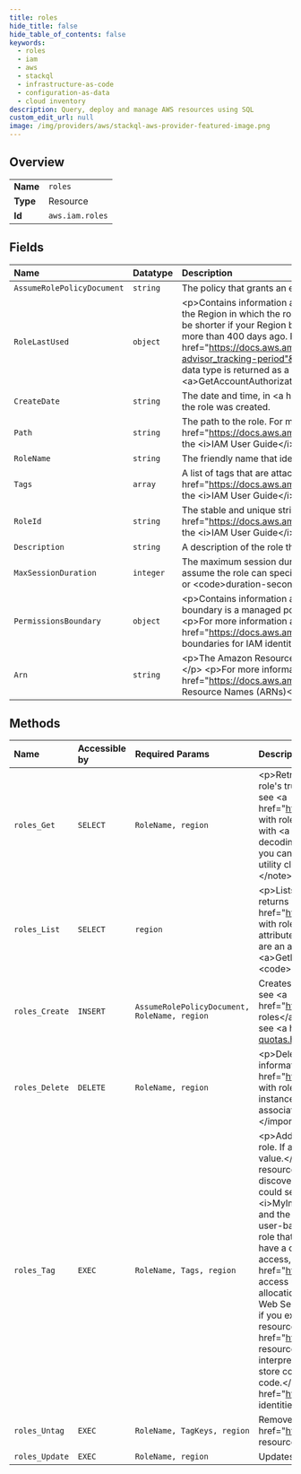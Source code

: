 ```yaml
---
title: roles
hide_title: false
hide_table_of_contents: false
keywords:
  - roles
  - iam
  - aws    
  - stackql
  - infrastructure-as-code
  - configuration-as-data
  - cloud inventory
description: Query, deploy and manage AWS resources using SQL
custom_edit_url: null
image: /img/providers/aws/stackql-aws-provider-featured-image.png
---
```

  
    

## Overview
<table><tbody>
<tr><td><b>Name</b></td><td><code>roles</code></td></tr>
<tr><td><b>Type</b></td><td>Resource</td></tr>
<tr><td><b>Id</b></td><td><code>aws.iam.roles</code></td></tr>
</tbody></table>

## Fields
| Name | Datatype | Description |
|:-----|:---------|:------------|
| `AssumeRolePolicyDocument` | `string` | The policy that grants an entity permission to assume the role. |
| `RoleLastUsed` | `object` | &lt;p&gt;Contains information about the last time that an IAM role was used. This includes the date and time and the Region in which the role was last used. Activity is only reported for the trailing 400 days. This period can be shorter if your Region began supporting these features within the last year. The role might have been used more than 400 days ago. For more information, see &lt;a href="https://docs.aws.amazon.com/IAM/latest/UserGuide/access_policies_access-advisor.html#access-advisor_tracking-period"&gt;Regions where data is tracked&lt;/a&gt; in the &lt;i&gt;IAM User Guide&lt;/i&gt;.&lt;/p&gt; &lt;p&gt;This data type is returned as a response element in the &lt;a&gt;GetRole&lt;/a&gt; and &lt;a&gt;GetAccountAuthorizationDetails&lt;/a&gt; operations.&lt;/p&gt; |
| `CreateDate` | `string` | The date and time, in &lt;a href="http://www.iso.org/iso/iso8601"&gt;ISO 8601 date-time format&lt;/a&gt;, when the role was created. |
| `Path` | `string` |  The path to the role. For more information about paths, see &lt;a href="https://docs.aws.amazon.com/IAM/latest/UserGuide/Using_Identifiers.html"&gt;IAM identifiers&lt;/a&gt; in the &lt;i&gt;IAM User Guide&lt;/i&gt;.  |
| `RoleName` | `string` | The friendly name that identifies the role. |
| `Tags` | `array` | A list of tags that are attached to the role. For more information about tagging, see &lt;a href="https://docs.aws.amazon.com/IAM/latest/UserGuide/id_tags.html"&gt;Tagging IAM resources&lt;/a&gt; in the &lt;i&gt;IAM User Guide&lt;/i&gt;. |
| `RoleId` | `string` |  The stable and unique string identifying the role. For more information about IDs, see &lt;a href="https://docs.aws.amazon.com/IAM/latest/UserGuide/Using_Identifiers.html"&gt;IAM identifiers&lt;/a&gt; in the &lt;i&gt;IAM User Guide&lt;/i&gt;.  |
| `Description` | `string` | A description of the role that you provide. |
| `MaxSessionDuration` | `integer` | The maximum session duration (in seconds) for the specified role. Anyone who uses the CLI, or API to assume the role can specify the duration using the optional &lt;code&gt;DurationSeconds&lt;/code&gt; API parameter or &lt;code&gt;duration-seconds&lt;/code&gt; CLI parameter. |
| `PermissionsBoundary` | `object` | &lt;p&gt;Contains information about an attached permissions boundary.&lt;/p&gt; &lt;p&gt;An attached permissions boundary is a managed policy that has been attached to a user or role to set the permissions boundary.&lt;/p&gt; &lt;p&gt;For more information about permissions boundaries, see &lt;a href="https://docs.aws.amazon.com/IAM/latest/UserGuide/access_policies_boundaries.html"&gt;Permissions boundaries for IAM identities &lt;/a&gt; in the &lt;i&gt;IAM User Guide&lt;/i&gt;.&lt;/p&gt; |
| `Arn` | `string` | &lt;p&gt;The Amazon Resource Name (ARN). ARNs are unique identifiers for Amazon Web Services resources.&lt;/p&gt; &lt;p&gt;For more information about ARNs, go to &lt;a href="https://docs.aws.amazon.com/general/latest/gr/aws-arns-and-namespaces.html"&gt;Amazon Resource Names (ARNs)&lt;/a&gt; in the &lt;i&gt;Amazon Web Services General Reference&lt;/i&gt;. &lt;/p&gt; |
## Methods
| Name | Accessible by | Required Params | Description |
|:-----|:--------------|:----------------|:------------|
| `roles_Get` | `SELECT` | `RoleName, region` | &lt;p&gt;Retrieves information about the specified role, including the role's path, GUID, ARN, and the role's trust policy that grants permission to assume the role. For more information about roles, see &lt;a href="https://docs.aws.amazon.com/IAM/latest/UserGuide/WorkingWithRoles.html"&gt;Working with roles&lt;/a&gt;.&lt;/p&gt; &lt;note&gt; &lt;p&gt;Policies returned by this operation are URL-encoded compliant with &lt;a href="https://tools.ietf.org/html/rfc3986"&gt;RFC 3986&lt;/a&gt;. You can use a URL decoding method to convert the policy back to plain JSON text. For example, if you use Java, you can use the &lt;code&gt;decode&lt;/code&gt; method of the &lt;code&gt;java.net.URLDecoder&lt;/code&gt; utility class in the Java SDK. Other languages and SDKs provide similar functionality.&lt;/p&gt; &lt;/note&gt; |
| `roles_List` | `SELECT` | `region` | &lt;p&gt;Lists the IAM roles that have the specified path prefix. If there are none, the operation returns an empty list. For more information about roles, see &lt;a href="https://docs.aws.amazon.com/IAM/latest/UserGuide/WorkingWithRoles.html"&gt;Working with roles&lt;/a&gt;.&lt;/p&gt; &lt;note&gt; &lt;p&gt;IAM resource-listing operations return a subset of the available attributes for the resource. For example, this operation does not return tags, even though they are an attribute of the returned object. To view all of the information for a role, see &lt;a&gt;GetRole&lt;/a&gt;.&lt;/p&gt; &lt;/note&gt; &lt;p&gt;You can paginate the results using the &lt;code&gt;MaxItems&lt;/code&gt; and &lt;code&gt;Marker&lt;/code&gt; parameters.&lt;/p&gt; |
| `roles_Create` | `INSERT` | `AssumeRolePolicyDocument, RoleName, region` | Creates a new role for your Amazon Web Services account. For more information about roles, see &lt;a href="https://docs.aws.amazon.com/IAM/latest/UserGuide/WorkingWithRoles.html"&gt;IAM roles&lt;/a&gt;. For information about quotas for role names and the number of roles you can create, see &lt;a href="https://docs.aws.amazon.com/IAM/latest/UserGuide/reference_iam-quotas.html"&gt;IAM and STS quotas&lt;/a&gt; in the &lt;i&gt;IAM User Guide&lt;/i&gt;. |
| `roles_Delete` | `DELETE` | `RoleName, region` | &lt;p&gt;Deletes the specified role. The role must not have any policies attached. For more information about roles, see &lt;a href="https://docs.aws.amazon.com/IAM/latest/UserGuide/WorkingWithRoles.html"&gt;Working with roles&lt;/a&gt;.&lt;/p&gt; &lt;important&gt; &lt;p&gt;Make sure that you do not have any Amazon EC2 instances running with the role you are about to delete. Deleting a role or instance profile that is associated with a running instance will break any applications running on the instance.&lt;/p&gt; &lt;/important&gt; |
| `roles_Tag` | `EXEC` | `RoleName, Tags, region` | &lt;p&gt;Adds one or more tags to an IAM role. The role can be a regular role or a service-linked role. If a tag with the same key name already exists, then that tag is overwritten with the new value.&lt;/p&gt; &lt;p&gt;A tag consists of a key name and an associated value. By assigning tags to your resources, you can do the following:&lt;/p&gt; &lt;ul&gt; &lt;li&gt; &lt;p&gt; &lt;b&gt;Administrative grouping and discovery&lt;/b&gt; - Attach tags to resources to aid in organization and search. For example, you could search for all resources with the key name &lt;i&gt;Project&lt;/i&gt; and the value &lt;i&gt;MyImportantProject&lt;/i&gt;. Or search for all resources with the key name &lt;i&gt;Cost Center&lt;/i&gt; and the value &lt;i&gt;41200&lt;/i&gt;. &lt;/p&gt; &lt;/li&gt; &lt;li&gt; &lt;p&gt; &lt;b&gt;Access control&lt;/b&gt; - Include tags in IAM user-based and resource-based policies. You can use tags to restrict access to only an IAM role that has a specified tag attached. You can also restrict access to only those resources that have a certain tag attached. For examples of policies that show how to use tags to control access, see &lt;a href="https://docs.aws.amazon.com/IAM/latest/UserGuide/access_tags.html"&gt;Control access using IAM tags&lt;/a&gt; in the &lt;i&gt;IAM User Guide&lt;/i&gt;.&lt;/p&gt; &lt;/li&gt; &lt;li&gt; &lt;p&gt; &lt;b&gt;Cost allocation&lt;/b&gt; - Use tags to help track which individuals and teams are using which Amazon Web Services resources.&lt;/p&gt; &lt;/li&gt; &lt;/ul&gt; &lt;note&gt; &lt;ul&gt; &lt;li&gt; &lt;p&gt;If any one of the tags is invalid or if you exceed the allowed maximum number of tags, then the entire request fails and the resource is not created. For more information about tagging, see &lt;a href="https://docs.aws.amazon.com/IAM/latest/UserGuide/id_tags.html"&gt;Tagging IAM resources&lt;/a&gt; in the &lt;i&gt;IAM User Guide&lt;/i&gt;.&lt;/p&gt; &lt;/li&gt; &lt;li&gt; &lt;p&gt;Amazon Web Services always interprets the tag &lt;code&gt;Value&lt;/code&gt; as a single string. If you need to store an array, you can store comma-separated values in the string. However, you must interpret the value in your code.&lt;/p&gt; &lt;/li&gt; &lt;/ul&gt; &lt;/note&gt; &lt;p&gt;For more information about tagging, see &lt;a href="https://docs.aws.amazon.com/IAM/latest/UserGuide/id_tags.html"&gt;Tagging IAM identities&lt;/a&gt; in the &lt;i&gt;IAM User Guide&lt;/i&gt;.&lt;/p&gt; |
| `roles_Untag` | `EXEC` | `RoleName, TagKeys, region` | Removes the specified tags from the role. For more information about tagging, see &lt;a href="https://docs.aws.amazon.com/IAM/latest/UserGuide/id_tags.html"&gt;Tagging IAM resources&lt;/a&gt; in the &lt;i&gt;IAM User Guide&lt;/i&gt;. |
| `roles_Update` | `EXEC` | `RoleName, region` | Updates the description or maximum session duration setting of a role. |
